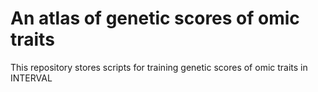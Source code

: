 # An atlas of genetic scores of omic traits
This repository stores scripts for training genetic scores of omic traits in INTERVAL
